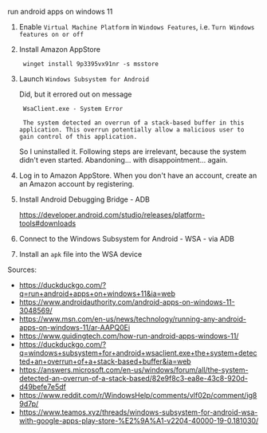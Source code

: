 run android apps on windows 11

1. Enable `Virtual Machine Platform` in `Windows Features`, i.e. `Turn Windows features on or off`

1. Install Amazon AppStore

        winget install 9p3395vx91nr -s msstore

1. Launch `Windows Subsystem for Android`

    Did, but it errored out on message
    
        WsaClient.exe - System Error

        The system detected an overrun of a stack-based buffer in this application. This overrun potentially allow a malicious user to gain control of this application.

    So I uninstalled it. Following steps are irrelevant, because the system didn't even started. Abandoning... with disappointment... again.

1. Log in to Amazon AppStore. When you don't have an account, create an an Amazon account by registering.

1. Install Android Debugging Bridge - ADB

    https://developer.android.com/studio/releases/platform-tools#downloads

1. Connect to the Windows Subsystem for Android - WSA - via ADB

1. Install an `apk` file into the WSA device

Sources:

- https://duckduckgo.com/?q=run+android+apps+on+windows+11&ia=web
- https://www.androidauthority.com/android-apps-on-windows-11-3048569/
- https://www.msn.com/en-us/news/technology/running-any-android-apps-on-windows-11/ar-AAPQ0Ei
- https://www.guidingtech.com/how-run-android-apps-windows-11/
- https://duckduckgo.com/?q=windows+subsystem+for+android+wsaclient.exe+the+system+detected+an+overrun+of+a+stack-based+buffer&ia=web
- https://answers.microsoft.com/en-us/windows/forum/all/the-system-detected-an-overrun-of-a-stack-based/82e9f8c3-ea8e-43c8-920d-d49befe7e5df
- https://www.reddit.com/r/WindowsHelp/comments/vlf02p/comment/ig89d7p/
- https://www.teamos.xyz/threads/windows-subsystem-for-android-wsa-with-google-apps-play-store-%E2%9A%A1-v2204-40000-19-0.181030/